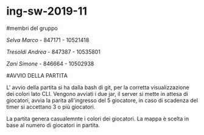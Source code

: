 # ing-sw-2019-11

#membri del gruppo

*Selva Marco* - 847171 - 10521418

*Tresoldi Andrea* - 847387 - 10535801

*Zani Simone* -  846664 - 10502938

#AVVIO DELLA PARTITA

L' avvio della partita si ha dalla bash di git, per la corretta visualizzazione dei colori lato CLI. 
Vengono avviati i due jar, il server si mette in attesa di giocatori, avvia la parita all'ingresso del 5 giocatore, in caso di scadenza del timer si accettano 3 o più giocatori.

La partita  genera casualemnte i colori dei giocatori. La mappa è scelta in base al numero di giocatori in partita.



